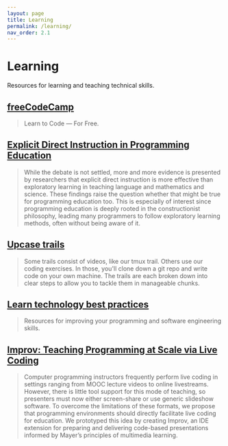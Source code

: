 ```yaml
---
layout: page
title: Learning
permalink: /learning/
nav_order: 2.1
---
```


# Learning

Resources for learning and teaching technical skills.

## [freeCodeCamp](https://www.freecodecamp.org/)

> Learn to Code — For Free.

## [Explicit Direct Instruction in Programming Education](https://rstudio.com/resources/rstudioconf-2019/explicit-direct-instruction-in-programming-education/)

> While the debate is not settled, more and more evidence is presented by researchers that explicit direct instruction is more effective than exploratory learning in teaching language and mathematics and science. These findings raise the question whether that might be true for programming education too. This is especially of interest since programming education is deeply rooted in the constructionist philosophy, leading many programmers to follow exploratory learning methods, often without being aware of it.

## [Upcase trails](https://thoughtbot.com/upcase/practice)

> Some trails consist of videos, like our tmux trail. Others use our coding exercises. In those, you'll clone down a git repo and write code on your own machine. The trails are each broken down into clear steps to allow you to tackle them in manageable chunks.

## [Learn technology best practices](https://learn.madetech.com/technology/)

> Resources for improving your programming and software engineering skills.

## [Improv: Teaching Programming at Scale via Live Coding](https://pg.ucsd.edu/publications/Improv-live-coding-in-slide-presentations_LAS-2019.pdf)

> Computer programming instructors frequently perform live coding in settings ranging from MOOC lecture videos to online livestreams. However, there is little tool support for this mode of teaching, so presenters must now either screen-share or use generic slideshow software. To overcome the limitations of these formats, we propose that programming environments should directly facilitate live coding for education. We prototyped this idea by creating Improv, an IDE extension for preparing and delivering code-based presentations informed by Mayer’s principles of multimedia learning.
